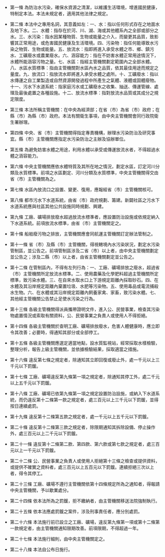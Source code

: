 * 第一條 為防治水污染，確保水資源之清潔，以維護生活環境，增進國民健康，特制定本法。本法未規定者，適用其他法律之規定。

* 第二條 本法中之專用名詞，其意義如左：一、水：指以任何形式存在之地面水及地下水。二、水體：指存在於河、川、湖、海或其他體系內之全部或部分之水。三、水污染：指水因某種物質、生物或能量之介入，而變更其品質，致影響其正常用途，或危害國民健康及生活環境。四、污染物：指任何能導致水污染之物質、生物或能量。五、放流水：指即將進入承受水體之市、鄉、鎮污水、工礦廢水或農業廢水。六、涵容能力：指在不妨害水體正常用途情況下，水體所能涵容污物之量。七、水區：指經主管機關劃定範圍內之全部水體。八、水區水質標準：指由主管機關對水區內水之品質，依其最佳用途而規定之量度。九、放流口：指放流水即將進入承受水體之處所。十、工礦廢水：指以水傳運之自工業製造或自然資源開發過程中所產生之氣體、液體或固體廢物。十一、污水下水道系統：指家庭污水或工礦廢水之收集、抽送、傳運管線、處理及最後處置之各種設施。十二、放流水標準：指對放流水品質或其成分之規定限度。

* 第三條 本法所稱主管機關：在中央為經濟部；在省（市）為省（市）政府；在縣（市）為縣（市）政府。本法有關衛生事項，由中央主管機關會同行政院衛生署辦理。

* 第四條 中央、省（市）主管機關得指定專責機構，辦理水污染防治及研究事宜。縣（市）主管機關應指定水污染防治之主辦及協辦單位。

* 第五條 為避免妨害水體之用途，利用水體以承受或傳運放流水者，不得超過水體之涵容能力。

* 第六條 中央主管機關應依水體特質及其所在地之情況，劃定水區，訂定河川分類及水質標準。前項之水區劃定、河川分類及水質標準，中央主管機關得交由省（市）主管機關為之。

* 第七條 水區內放流口之設置、變更、復用，應報經省（市）主管機關核可。

* 第八條 都市污水下水道系統，由省（市）政府規劃、籌建。新闢社區之污水下水道系統應與社區其他公共設施同時規劃、興建。

* 第九條 工廠、礦場排放廢水超過放流水標準者，應設置防治設施或依規定納入下水道系統。前項放流水標準，由省（市）主管機關定之。

* 第十條 船舶廢污物之排放，主管機關應會同航運主管機關訂定辦法管制之。

* 第十一條 省（市）及縣（市）主管機關，得視轄境內水污染狀況，劃定水污染管制區，並公告之。前項管制區涉及二省（市）以上者，由中央主管機關劃定並公告之；涉及二縣（市）以上者，由省主管機關劃定並公告之。

* 第十二條 在管制區內，不得有左列行為：一、工廠、礦場排放之廢水，超過省（市）主管機關所定放流水標準。二、使用農藥及化學肥料超過主管機關所定標準，致污染水體。三、在自來水取水口上下游規定距離內採取砂石。四、在水體及其沿岸規定距離內棄置垃圾、水肥等污染物。五、使用毒品或電流捕殺水生物。六、在水體或其沿岸規定距離內飼養家禽、家畜，致污染水體。七、其他經主管機關公告禁止足使水污染之行為。

* 第十三條 各級主管機關得派員攜帶證明文件，進入公、民營事業，檢查其污染物處置情況或索取有關資料，公、民營事業之負責人或使用人不得拒絕。

* 第十四條 各級主管機關於查明工廠、礦場排放廢水，危害人體健康時，應立即令其改善；必要時，得通知其部分或全部停工。

* 第十五條 各級主管機關應選定適當地點，設水質監視站，經常採取水樣檢驗，整理分析，報告上級主管機關，並依據檢驗結果，採取適當之措施。

* 第十六條 違反第七條之規定者，除通知其立即回復或廢止外，處一千元以上三千元以下罰鍰。

* 第十七條 工廠、礦場違反第九條第一項之規定者，除通知其停工外，處二千元以上五千元以下罰鍰。

* 第十八條 工廠、礦場已依第九條第一項之規定設置防治設施，或納入下水道系統，而仍違反第十二條第一款之規定者，處三百元以上三千元以下罰鍰，並得按日連續處罰。

* 第十九條 違反第十二條第五款之規定者，處一千元以上五千元以下罰鍰。

* 第二十條 違反第十二條第三款之規定者，除限期通知其拆除設備、停止操作外，處三百元以上二千元以下罰鍰。

* 第二十一條 違反第十二條第二款、第四款、第六款或第七款之規定者，處三百元以上一千元以下罰鍰。

* 第二十二條 公、民營事業之負責人或使用人拒絕第十三條之檢查或提供資料，或提供不確實之資料者，處三百元以上五百元以下罰鍰。連續拒絕三次以上者，得令其停工。

* 第二十三條 工廠、礦場不遵行主管機關依第十四條規定所為之通知者，得報請中央主管機關，予以歇業處分。

* 第二十四條 依本法所為之罰鍰，拒不繳納者，由主管機關移送法院強制執行。

* 第二十五條 依本法應處罰鍰之案件，涉及刑事責任者，應分別處罰。

* 第二十六條 本法施行前已設立之工廠、礦場，違反第九條第一項或第十二條第一款規定者，由主管機關通知限期改善。前項限期，不得超過一年。

* 第二十七條 本法施行細則，由中央主管機關定之。

* 第二十八條 本法自公布日施行。

